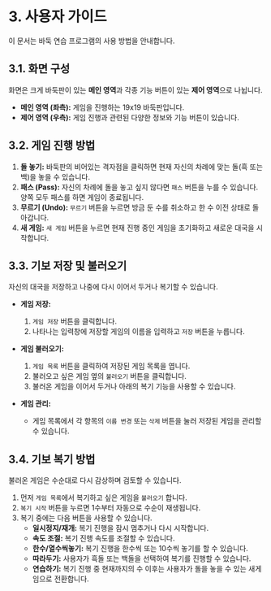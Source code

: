 # 3. 사용자 가이드

이 문서는 바둑 연습 프로그램의 사용 방법을 안내합니다.

## 3.1. 화면 구성

화면은 크게 바둑판이 있는 **메인 영역**과 각종 기능 버튼이 있는 **제어 영역**으로 나뉩니다.

*   **메인 영역 (좌측):** 게임을 진행하는 19x19 바둑판입니다.
*   **제어 영역 (우측):** 게임 진행과 관련된 다양한 정보와 기능 버튼이 있습니다.

## 3.2. 게임 진행 방법

1.  **돌 놓기:** 바둑판의 비어있는 격자점을 클릭하면 현재 자신의 차례에 맞는 돌(흑 또는 백)을 놓을 수 있습니다.
2.  **패스 (Pass):** 자신의 차례에 돌을 놓고 싶지 않다면 `패스` 버튼을 누를 수 있습니다. 양쪽 모두 패스를 하면 게임이 종료됩니다.
3.  **무르기 (Undo):** `무르기` 버튼을 누르면 방금 둔 수를 취소하고 한 수 이전 상태로 돌아갑니다.
4.  **새 게임:** `새 게임` 버튼을 누르면 현재 진행 중인 게임을 초기화하고 새로운 대국을 시작합니다.

## 3.3. 기보 저장 및 불러오기

자신의 대국을 저장하고 나중에 다시 이어서 두거나 복기할 수 있습니다.

*   **게임 저장:**
    1.  `게임 저장` 버튼을 클릭합니다.
    2.  나타나는 입력창에 저장할 게임의 이름을 입력하고 `저장` 버튼을 누릅니다.

*   **게임 불러오기:**
    1.  `게임 목록` 버튼을 클릭하여 저장된 게임 목록을 엽니다.
    2.  불러오고 싶은 게임 옆의 `불러오기` 버튼을 클릭합니다.
    3.  불러온 게임을 이어서 두거나 아래의 복기 기능을 사용할 수 있습니다.

*   **게임 관리:**
    *   게임 목록에서 각 항목의 `이름 변경` 또는 `삭제` 버튼을 눌러 저장된 게임을 관리할 수 있습니다.

## 3.4. 기보 복기 방법

불러온 게임은 수순대로 다시 감상하며 검토할 수 있습니다.

1.  먼저 `게임 목록`에서 복기하고 싶은 게임을 `불러오기` 합니다.
2.  `복기 시작` 버튼을 누르면 1수부터 자동으로 수순이 재생됩니다.
3.  복기 중에는 다음 버튼을 사용할 수 있습니다.
    *   **일시정지/재개:** 복기 진행을 잠시 멈추거나 다시 시작합니다.
    *   **속도 조절:** 복기 진행 속도를 조절할 수 있습니다.
    *   **한수/열수씩놓기:** 복기 진행을 한수씩 또는 10수씩 놓기를 할 수 있습니다.
    *   **따라두기:** 사용자가 흑돌 또는 백돌을 선택하여 복기를 진행할 수 있습니다.
    *   **연습하기:** 복기 진행 중 현재까지의 수 이후는 사용자가 돌을 놓을 수 있는 새게임으로 전환합니다.
